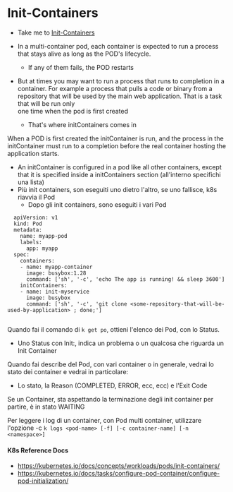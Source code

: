 # Init-Containers
  - Take me to [Init-Containers](https://kodekloud.com/topic/init-containers/)

- In a multi-container pod, each container is expected to run a process that stays alive as long as the POD's lifecycle. 
  -  If any of them fails, the POD restarts
- But at times you may want to run a process that runs to completion in a container. For example a process that pulls 
a code or binary from a repository that will be used by the main web application. That is a task that will be run only  
one time when the pod is first created
  - That's where initContainers comes in

When a POD is first created the initContainer is run, and the process in the initContainer must run to a completion 
before the real container hosting the application starts. 

- An initContainer is configured in a pod like all other containers, except that it is specified inside a 
initContainers section (all'interno specifichi una lista)
- Più init containers, son eseguiti uno dietro l'altro, se uno fallisce, k8s riavvia il Pod
  - Dopo gli init containers, sono eseguiti i vari Pod

```
  apiVersion: v1
  kind: Pod
  metadata:
    name: myapp-pod
    labels:
      app: myapp
  spec:
    containers:
    - name: myapp-container
      image: busybox:1.28
      command: ['sh', '-c', 'echo The app is running! && sleep 3600']
    initContainers:
    - name: init-myservice
      image: busybox
      command: ['sh', '-c', 'git clone <some-repository-that-will-be-used-by-application> ; done;']
      
  ```

Quando fai il comando di `k get po`, ottieni l'elenco dei Pod, con lo Status.
- Uno Status con Init:, indica un problema o un qualcosa che riguarda un Init Container

Quando fai describe del Pod, con vari container o in generale, vedrai lo stato dei container e vedrai in particolare:
- Lo stato, la Reason (COMPLETED, ERROR, ecc, ecc) e l'Exit Code

Se un Container, sta aspettando la terminazione degli init container per partire, è in stato WAITING 

Per leggere i log di un container, con Pod multi container, utilizzare l'opzione -c
`k logs <pod-name> [-f] [-c container-name] [-n <namespace>]`

  
#### K8s Reference Docs
- https://kubernetes.io/docs/concepts/workloads/pods/init-containers/
- https://kubernetes.io/docs/tasks/configure-pod-container/configure-pod-initialization/
